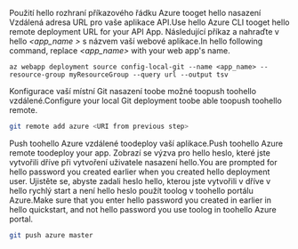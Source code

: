 <span data-ttu-id="c183f-101">Použití hello rozhraní příkazového řádku Azure tooget hello nasazení Vzdálená adresa URL pro vaše aplikace API.</span><span class="sxs-lookup"><span data-stu-id="c183f-101">Use hello Azure CLI tooget hello remote deployment URL for your API App.</span></span> <span data-ttu-id="c183f-102">Následující příkaz a nahraďte v hello  *\<app_name >* s názvem vaší webové aplikace.</span><span class="sxs-lookup"><span data-stu-id="c183f-102">In hello following command, replace *\<app_name>* with your web app's name.</span></span>

```azurecli-interactive
az webapp deployment source config-local-git --name <app_name> --resource-group myResourceGroup --query url --output tsv
```

<span data-ttu-id="c183f-103">Konfigurace vaší místní Git nasazení toobe možné toopush toohello vzdálené.</span><span class="sxs-lookup"><span data-stu-id="c183f-103">Configure your local Git deployment toobe able toopush toohello remote.</span></span>

```bash
git remote add azure <URI from previous step>
```

<span data-ttu-id="c183f-104">Push toohello Azure vzdálené toodeploy vaší aplikace.</span><span class="sxs-lookup"><span data-stu-id="c183f-104">Push toohello Azure remote toodeploy your app.</span></span> <span data-ttu-id="c183f-105">Zobrazí se výzva pro hello heslo, které jste vytvořili dříve při vytvoření uživatele nasazení hello.</span><span class="sxs-lookup"><span data-stu-id="c183f-105">You are prompted for hello password you created earlier when you created hello deployment user.</span></span> <span data-ttu-id="c183f-106">Ujistěte se, abyste zadali heslo hello, kterou jste vytvořili v dříve v hello rychlý start a není hello heslo použít toolog v toohello portálu Azure.</span><span class="sxs-lookup"><span data-stu-id="c183f-106">Make sure that you enter hello password you created in earlier in hello quickstart, and not hello password you use toolog in toohello Azure portal.</span></span>

```bash
git push azure master
```
